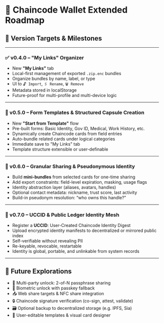 # 🚀 Chaincode Wallet Extended Roadmap

## 🧭 Version Targets & Milestones

---

### ✅ v0.4.0 – "My Links" Organizer

- New **"My Links"** tab
- Local-first management of exported `.zip.enc` bundles
- Organize bundles by name, label, or type
- UI to `🔓 Import`, `🖇 Rename`, `🗑 Remove`
- Metadata stored in localStorage
- Future-proof for multi-profile and multi-device logic

---

### 🧷 v0.5.0 – Form Templates & Structured Capsule Creation

- New **"Start from Template"** flow
- Pre-built forms: Basic Identity, Gov ID, Medical, Work History, etc.
- Dynamically create Chaincode cards from field entries
- Auto-bundle related cards under logical categories
- Immediate save to "My Links" tab
- Template structure extensible or user-definable

---

### 🧪 v0.6.0 – Granular Sharing & Pseudonymous Identity

- Build **mini-bundles** from selected cards for one-time sharing
- Add export constraints: field-level expiration, masking, usage flags
- Identity abstraction layer (aliases, avatars, handles)
- Optional contact metadata: nickname, trust score, last activity
- Build-in pseudonym resolution: “who owns this handle?”

---

### 🔐 v0.7.0 – UCCID & Public Ledger Identity Mesh

- Register a **UCCID**: User-Created Chaincode Identity Digest
- Upload encrypted identity manifests to decentralized or mirrored public index
- Self-verifiable without revealing PII
- Re-keyable, revocable, restartable
- Identity is global, portable, and unlinkable from system records

---

## 💬 Future Explorations

- 🔐 Multi-party unlock: 2-of-N passphrase sharing
- 📱 Biometric unlock with passkey fallback
- 📤 Web share targets & NFC share integration
- 🔒 Chaincode signature verification (co-sign, attest, validate)
- 🗃️ Optional backup to decentralized storage (e.g. IPFS, Sia)
- 📑 User-editable templates & visual card designer
